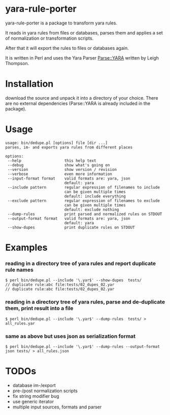 # yara-rule-porter

yara-rule-porter is a package to transform yara rules.

It reads in yara rules from files or databases, parses them and applies a set of normalization or transformation scripts.

After that it will export the rules to files or databases again.

It is written in Perl and uses the Yara Parser [Parse::YARA](http://search.cpan.org/~moofu/Parse-YARA-0.02/lib/Parse/YARA.pm) written by Leigh Thompson.

# Installation

download the source and unpack it into a directory of your choice.  There are no external dependencies (Parse::YARA is already included in the package).

# Usage
    usage: bin/dedupe.pl [options] file [dir ...]
    parses, im- and exports yara rules from different places

    options:
     --help                   this help text
     --debug                  show what's going on
     --version                show version / revision
     --verbose                even more information
     --input-format format    valid formats are: yara, json
                              default: yara
     --include pattern        regular expression of filenames to include
                              can be given multiple times
                              default: include everything
     --exclude pattern        regular expression of filenames to exclude
                              can be given multiple times
                              default: exclude nothing
     --dump-rules             print parsed and normalized rules on STDOUT
     --output-format format   valid formats are: yara, json
                              default: yara
     --show-dupes             print duplicate rules on STDOUT


# Examples

### reading in a directory tree of yara rules and report duplicate rule names

    $ perl bin/dedupe.pl --include '\.yar$' --show-dupes  tests/
    // duplicate rule:abc file:tests/02_dupes_02.yar
    // duplicate rule:abc file:tests/02_dupes_02.yar

### reading in a directory tree of yara rules, parse and de-duplicate them, print result into a file

    $ perl bin/dedupe.pl --include '\.yar$' --dump-rules  tests/ > all_rules.yar

### same as above but uses json as serialization format

    $ perl bin/dedupe.pl --include '\.yar$' --dump-rules --output-format json tests/ > all_rules.json


# TODOs
* database im-/export
* pre-/post normalization scripts
* fix string modifier bug
* use generic iterator
* multiple input sources, formats and parser
